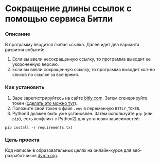 # Сокращение длины ссылок с помощью сервиса Битли

### Описание

В программу вводится любая ссылка. 
Далее идет два варианта развития событий:
1. Если вы ввели несокращенную ссылку, то программа выводит ее укороченную версию.
2. Если вы ввели сокращенную ссылку, то программа выводит кол-во кликов по ссылке за все время.

### Как установить

1. Заре зарегистрируйтесь на сайте [bitly.com](https://bitly.com).
Затем сгенерируйте токен ([сделать это можно тут](https://bitly.is/accesstoken)).
2. Положите свой токен в файл `.env` в переменную `BITLY_TOKEN`.
3. Python3 должен быть уже установлен. 
 Затем используйте `pip` (или `pip3`, есть конфликт с Python2) для установки зависимостей:
```
pip install -r requirements.txt
```
### Цель проекта

Код написан в образовательных целях на онлайн-курсе для веб-разработчиков [dvmn.org](https://dvmn.org/).